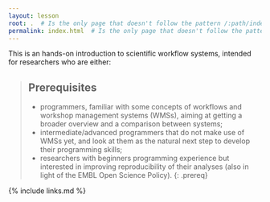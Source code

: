 ```yaml
---
layout: lesson
root: .  # Is the only page that doesn't follow the pattern /:path/index.html
permalink: index.html  # Is the only page that doesn't follow the pattern /:path/index.html
---
```


This is an hands-on introduction to scientific workflow systems, intended for researchers who are either:

> ## Prerequisites
>
> - programmers, familiar with some concepts of workflows and workshop management systems (WMSs), aiming at getting a broader overview and a comparison between systems;
> - intermediate/advanced programmers that do not make use of WMSs yet, and look at them as the natural next step to develop their programming skills;
> - researchers with beginners programming experience but interested in improving reproducibility of their analyses (also in light of the EMBL Open Science Policy).
{: .prereq}

{% include links.md %}

